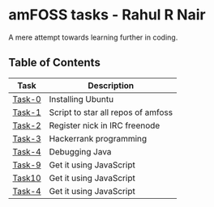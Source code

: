 
# amFOSS tasks - Rahul R Nair
A mere attempt towards learning further in coding. 

## Table of Contents


| Task | Description |
| --- | --- |
| <a href="https://github.com/dudeRAH/amfoss-tasks/tree/main/Task-0">Task-0</a> | Installing Ubuntu |
| <a href="https://github.com/dudeRAH/amfoss-tasks/tree/main/Task-1">Task-1</a> | Script to star all repos of amfoss |
| <a href="https://github.com/dudeRAH/amfoss-tasks/tree/main/Task-2">Task-2</a> | Register nick in IRC freenode |
| <a href="https://github.com/dudeRAH/amfoss-tasks/tree/main/Task-3">Task-3</a> | Hackerrank programming |
| <a href="https://github.com/dudeRAH/amfoss-tasks/tree/main/Task-4">Task-4</a> | Debugging Java |
| <a href="https://github.com/dudeRAH/amfoss-tasks/tree/main/Task-9">Task-9</a> | Get it using JavaScript  |
| <a href="https://github.com/dudeRAH/amfoss-tasks/tree/main/Task-10">Task10</a> | Get it using JavaScript  |
| <a href="https://github.com/dudeRAH/amfoss-tasks/tree/main/Task-4">Task-4</a> | Get it using JavaScript  |
